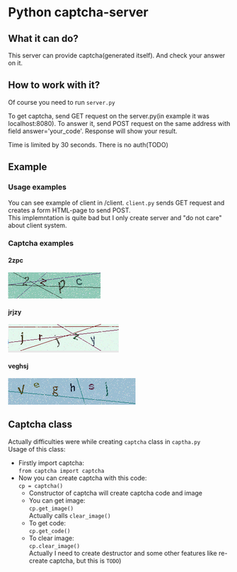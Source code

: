# Python captcha-server
## What it can do?

This server can provide captcha(generated itself). And check your answer on it.

## How to work with it?
Of course you need to run `server.py`

To get captcha, send GET request on the server.py(in example it was localhost:8080). To answer it, send POST request on the same address with field answer='your_code'. Response will show your result.

Time is limited by 30 seconds. There is no auth(TODO)

## Example
### Usage examples
You can see example of client in /client. `client.py` sends GET request and creates a form HTML-page to send POST.  
This implemntation is quite bad but I only create server and "do not care" about client system.
### Captcha examples
#### 2zpc
![2zpc](captcha%20examples/2zpc.png)
#### jrjzy  
![jrjzy](captcha%20examples/jrjzy.png)  
#### veghsj
![veghsj](captcha%20examples/veghsj.png)

## Captcha class
Actually difficulties were while creating `captcha` class in `captha.py`  
Usage of this class:
* Firstly import captcha:  
`from captcha import captcha`
* Now you can create captcha with this code:  
`cp = captcha()`  
    * Constructor of captcha will create captcha code and image
    * You can get image:  
        `cp.get_image()`  
      Actually calls `clear_image()`  
    * To get code:  
        `cp.get_code()`
    * To clear image:  
        `cp.clear_image()`  
    Actually I need to create destructor and some other features like re-create captcha, but this is `TODO`)